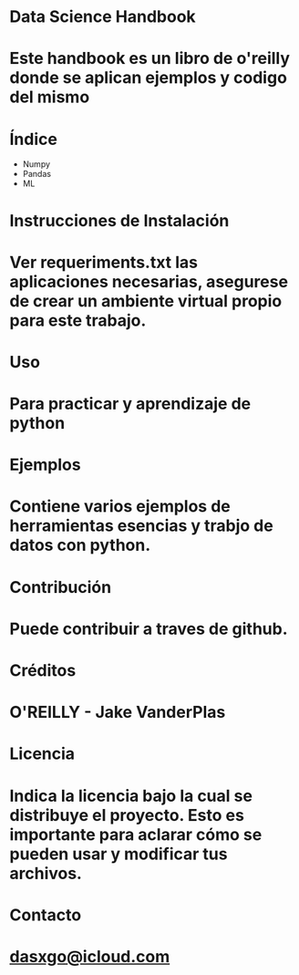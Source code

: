 # Data Science Handbook
# Este handbook es un libro de o'reilly donde se aplican ejemplos y codigo del mismo

# Índice

- Numpy
- Pandas
- ML

# Instrucciones de Instalación
# Ver requeriments.txt las aplicaciones necesarias, asegurese de crear un ambiente virtual propio para este trabajo.

# Uso
# Para practicar y aprendizaje de python 

# Ejemplos
# Contiene varios ejemplos de herramientas esencias y trabjo de datos con python. 

# Contribución
# Puede contribuir a traves de github.

# Créditos
# O'REILLY - Jake VanderPlas

# Licencia
# Indica la licencia bajo la cual se distribuye el proyecto. Esto es importante para aclarar cómo se pueden usar y modificar tus archivos.

# Contacto
# dasxgo@icloud.com

